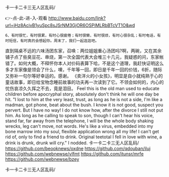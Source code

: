 
卡一卡二卡三无人区乱码/




👉-点-此-进-入-观看  http://www.baidu.com/link?url=jHz8AcivB1yuSpc8sJSrNM3GjOR6OSPiMLRbBTcVT1O&wd




	6、有时很忙，有时很累，有时心很疲倦；有时很懒，有时很烦，有时心很杂乱；有时电话，有时短信，有时真的会想起你。周末了，我们一起逛逛吧。
直到隔桌不远的六味汤团东家，召唤：两位姐姐重心汤团吗?啊，两碗，又在其余铺子点了些臭豆花、串烧，第一次全国代表大会堆三十几元，我疑惑的问，东家帐错了。如何大概，不释怀你本人对价码表算下哈，不是这个道理，我赶快证明这么多才东家像是领会了什么，噢，千年等一回，即日是千年一回的价钱，6折，随际又弥补一句尔等好幸运的。感谢。
	《卖洋火的小女孩》，明显是自小就纯熟于心的童话故事，即日给宝物念睡前故事的功夫再一次读到了它。不领会如何的，内心的忧伤哀凉久久挥之不去，竟是泪目。
Feel this is the old man used to educate children before apocryphal story, absolutely don't think he will one day be hit.
"I lost to him at the very least, trust, as long as he is not a side, I'm like a madman, got phone, beat about the bush.
I know it is not good, suspect you pervert.
But I have no way!
I do not know how, after the divorce I still not put him.
As long as he calling to speak to son, though I can't hear his voice, stand far, far away from the telephone, I will be the whole body shaking wrecks, leg can't move, not words.
He's like a virus, embedded into my bone marrow into my soul, flexible application wrong all my life!
I can't get rid of, only to find a friend to drink.
Original teetotal I fell in love with wine, a drink is drunk, drunk will cry."
I nodded.
卡一卡二卡三无人区乱码/ https://github.com/beooknews/oxdne
https://github.com/qdouban/iluj
https://github.com/webnewse/vlfmt
https://github.com/itunsr/mrfe
https://github.com/webnewse/bzey





卡一卡二卡三无人区乱码/
